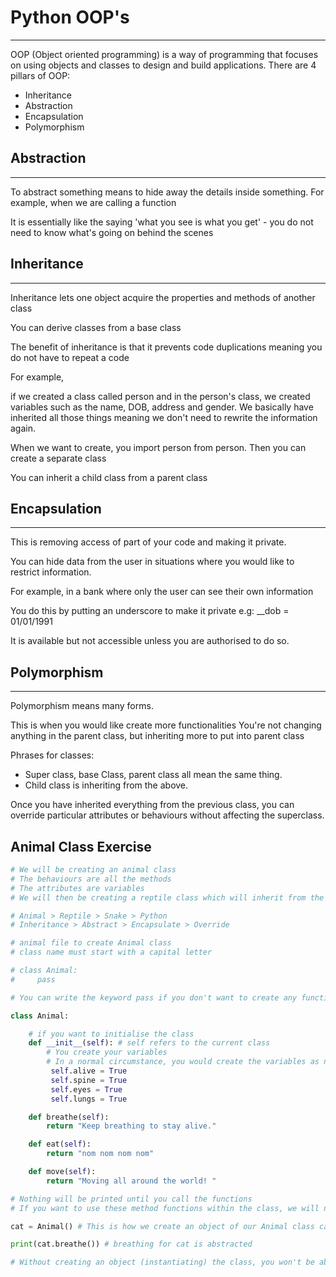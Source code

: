 # Python OOP's 

---

OOP (Object oriented programming) is a way of programming that focuses on using objects and classes to design and build applications. There are 4 pillars of OOP:
 
- Inheritance 
- Abstraction
- Encapsulation
- Polymorphism

## Abstraction

---
To abstract something means to hide away the details inside something. For example, when we are calling a function

It is essentially like the saying 'what you see is what you get' - you do not need to know what's going on behind the scenes

## Inheritance 

---

Inheritance lets one object acquire the properties and methods of another class 

You can derive classes from a base class 

The benefit of inheritance is that it prevents code duplications meaning you do not have to repeat a code

For example, 

if we created a class called person and in the person's class, we created variables such as the name, DOB, address and gender. We basically have inherited all those things meaning we don't need to rewrite the information again.

When we want to create, you import person from person. Then you can create a separate class

You can inherit a child class from a parent class
  
## Encapsulation 

---

This is removing access of part of your code and making it private.

You can hide data from the user in situations where you would like to restrict information.

For example, in a bank where only the user can see their own information

You do this by putting an underscore to make it private e.g:
__dob = 01/01/1991

It is available but not accessible unless you are authorised to do so.



## Polymorphism 

---

Polymorphism means many forms. 

This is when you would like create more functionalities 
You're not changing anything in the parent class, but inheriting more to put into parent class 

Phrases for classes: 
- Super class, base Class, parent class all mean the same thing. 
- Child class is inheriting from the above.

Once you have inherited everything from the previous class, you can override particular attributes or behaviours without affecting the superclass.

## Animal Class Exercise 

```python
# We will be creating an animal class
# The behaviours are all the methods
# The attributes are variables
# We will then be creating a reptile class which will inherit from the animal class

# Animal > Reptile > Snake > Python
# Inheritance > Abstract > Encapsulate > Override

# animal file to create Animal class
# class name must start with a capital letter

# class Animal:
#     pass

# You can write the keyword pass if you don't want to create any functionalities at the time

class Animal:

    # if you want to initialise the class
    def __init__(self): # self refers to the current class
        # You create your variables
        # In a normal circumstance, you would create the variables as normal e.g alive = True but when you are dealing with classes, you need to add self.
         self.alive = True
         self.spine = True
         self.eyes = True
         self.lungs = True

    def breathe(self):
        return "Keep breathing to stay alive."

    def eat(self):
        return "nom nom nom nom"

    def move(self):
        return "Moving all around the world! "

# Nothing will be printed until you call the functions
# If you want to use these method functions within the class, we will need to create an object of our Animal class

cat = Animal() # This is how we create an object of our Animal class called cat

print(cat.breathe()) # breathing for cat is abstracted

# Without creating an object (instantiating) the class, you won't be able to call the methods
```


